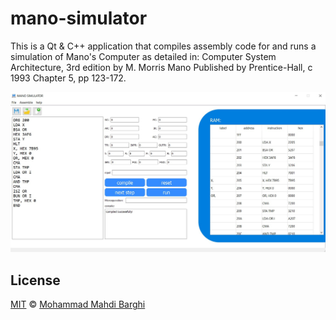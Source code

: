 # mano-simulator
This is a Qt &amp; C++ application that compiles assembly code for and runs a simulation of Mano's Computer as detailed in:  Computer System Architecture, 3rd edition by M. Morris Mano Published by Prentice-Hall, c 1993 Chapter 5, pp 123-172.

<img src="https://github.com/mmahdibarghi/mano-simulator/blob/main/app.jpg">


## License

[MIT](https://github.com/mmahdibarghi/mano-simulator/blob/main/LICENSE) © [Mohammad Mahdi Barghi](https://github.com/mmahdibarghi)

